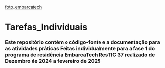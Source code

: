 [foto_embarcatech](https://www.google.com/url?sa=i&url=https%3A%2F%2Fsoftex.br%2Finiciativas%2Fembarcatech%2F&psig=AOvVaw2IrCiQwiN74iOY2qkCvk7n&ust=1738627399467000&source=images&cd=vfe&opi=89978449&ved=0CBQQjRxqFwoTCMjO-vSZposDFQAAAAAdAAAAABAb)
# Tarefas_Individuais

### Este repositório contém o código-fonte e a documentação para as atividades práticas Feitas individualmente para a fase 1 do programa de residência EmbarcaTech ResTIC 37 realizado de Dezembro de 2024 a fevereiro de 2025
